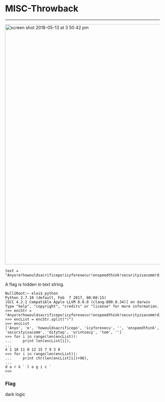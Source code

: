 # MISC-Throwback
---
<img width="778" alt="screen shot 2018-05-13 at 3 50 42 pm" src="https://user-images.githubusercontent.com/14992494/39997216-bb0dd9d0-57b4-11e8-831c-905c48540b1c.png">

```
text = "Anyo!e!howouldsacrificepo!icyforexecu!!onspeedthink!securityisacomm!ditytop!urintoasy!tem!"
```

A flag is hidden in text string. 

```
Null2Root:~ eloi$ python
Python 2.7.10 (default, Feb  7 2017, 00:08:15) 
[GCC 4.2.1 Compatible Apple LLVM 8.0.0 (clang-800.0.34)] on darwin
Type "help", "copyright", "credits" or "license" for more information.
>>> encStr = "Anyo!e!howouldsacrificepo!icyforexecu!!onspeedthink!securityisacomm!ditytop!urintoasy!tem!"
>>> encList = encStr.split("!")
>>> encList
['Anyo', 'e', 'howouldsacrificepo', 'icyforexecu', '', 'onspeedthink', 'securityisacomm', 'ditytop', 'urintoasy', 'tem', '']
>>> for i in range(len(encList)):
...     print len(encList[i]),
... 
4 1 18 11 0 12 15 7 9 3 0
>>> for i in range(len(encList)):
...     print chr(len(encList[i])+96),
... 
d a r k ` l o g i c `
>>> 

```

### Flag

dark logic
